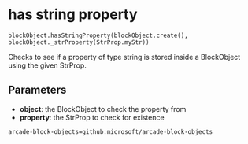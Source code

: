 # has string property

```sig
blockObject.hasStringProperty(blockObject.create(), blockObject._strProperty(StrProp.myStr))
```

Checks to see if a property of type string is stored inside a BlockObject using the given StrProp.

## Parameters

* **object**: the BlockObject to check the property from
* **property**: the StrProp to check for existence

```package
arcade-block-objects=github:microsoft/arcade-block-objects
```
